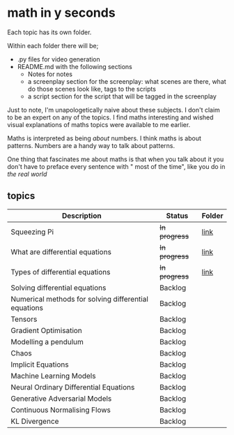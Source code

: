 # math in y seconds

Each topic has its own folder.

Within each folder there will be;

- .py files for video generation
- README.md with the following sections
    - Notes for notes
    - a screenplay section for the screenplay: what scenes are there, what do those scenes look like, tags to the
      scripts
    - a script section for the script that will be tagged in the screenplay

Just to note, I'm unapologetically naive about these subjects. I don't claim to be an expert on any of the topics. I
find maths interesting and wished visual explanations of maths topics were available to me earlier.

Maths is interpreted as being _about_ numbers. I think maths is about patterns. Numbers are a handy way to talk about
patterns.

One thing that fascinates me about maths is that when you talk about it you don't have to preface every sentence with "
most of the time", like you do in _the real world_

## topics

| Description                                          | Status          | Folder                                                                                                  |
|------------------------------------------------------|-----------------|---------------------------------------------------------------------------------------------------------|
| Squeezing Pi                                         | ~~In progress~~ | [link](./SqueezingPi/README.md)                                                                         |
| What are differential equations                      | ~~In progress~~ | [link](https://github.com/darshan-hindocha/math-in-y-seconds/tree/main/what_are_differential_equations) |
| Types of differential equations                      | ~~In progress~~ | [link](https://github.com/darshan-hindocha/math-in-y-seconds/tree/main/types_of_differential_equations) |
| Solving differential equations                       | Backlog         ||
| Numerical methods for solving differential equations | Backlog         ||
| Tensors                                              | Backlog         ||
| Gradient Optimisation                                | Backlog         ||
| Modelling a pendulum                                 | Backlog         ||
| Chaos                                                | Backlog         ||
| Implicit Equations                                   | Backlog         ||
| Machine Learning Models                              | Backlog         ||
| Neural Ordinary Differential Equations               | Backlog         ||
| Generative Adversarial Models                        | Backlog         ||
| Continuous Normalising Flows                         | Backlog         ||
| KL Divergence                                        | Backlog         ||

